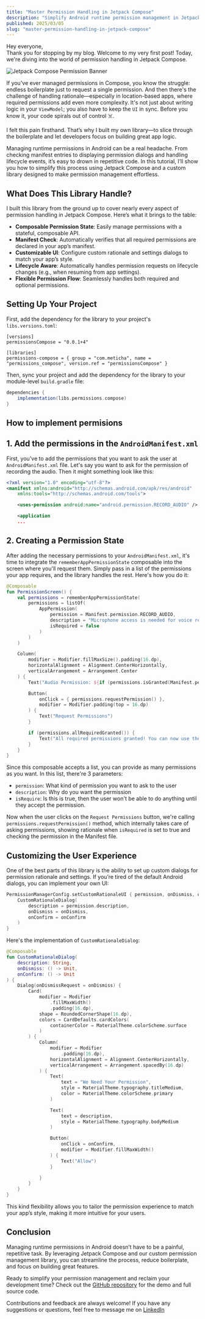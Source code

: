 ```yaml
---
title: "Master Permission Handling in Jetpack Compose"
description: "Simplify Android runtime permission management in Jetpack Compose with our custom library. Learn to reduce boilerplate and effortlessly handle dialogs and lifecycle events"
published: 2025/03/05
slug: "master-permission-handling-in-jetpack-compose"
---
```


Hey everyone,  
Thank you for stopping by my blog. Welcome to my very first post! Today, we're diving into the world of permission handling in Jetpack Compose.

![Jetpack Compose Permission Banner](https://cavinmacwan.com/articles/master-permission-handling-in-jetpack-compose.png)

If you've ever managed permissions in Compose, you know the struggle: endless boilerplate just to request a single permission. And then there's the challenge of handling rationale—especially in location-based apps, where required permissions add even more complexity. It's not just about writing logic in your `ViewModel`; you also have to keep the `UI` in sync. Before you know it, your code spirals out of control ☠️.

I felt this pain firsthand. That’s why I built my own library—to slice through the boilerplate and let developers focus on building great app logic.

Managing runtime permissions in Android can be a real headache. From checking manifest entries to displaying permission dialogs and handling lifecycle events, it’s easy to drown in repetitive code. In this tutorial, I’ll show you how to simplify this process using Jetpack Compose and a custom library designed to make permission management effortless.

## What Does This Library Handle?

I built this library from the ground up to cover nearly every aspect of permission handling in Jetpack Compose. Here’s what it brings to the table:

- **Composable Permission State**: Easily manage permissions with a stateful, composable API.
- **Manifest Check**: Automatically verifies that all required permissions are declared in your app’s manifest.
- **Customizable UI**: Configure custom rationale and settings dialogs to match your app’s style.
- **Lifecycle Aware**: Automatically handles permission requests on lifecycle changes (e.g., when resuming from app settings).
- **Flexible Permission Flow**: Seamlessly handles both required and optional permissions.

## Setting Up Your Project

First, add the dependency for the library to your project's `libs.versions.toml`:

```
[versions]
permissionsCompose = "0.0.1+4"

[libraries]
permissions-compose = { group = "com.meticha", name = "permissions_compose", version.ref = "permissionsCompose" }
```

Then, sync your project and add the dependency for the library to your module-level `build.gradle` file:

```gradle
dependencies {
    implementation(libs.permissions.compose)
}
```

## How to implement permisions

## 1. Add the permissions in the `AndroidManifest.xml`

First, you've to add the permissions that you want to ask the user at `AndroidManifest.xml` file. Let's say you want to ask for the permission of recording the audio. Then it might something look like this:

```xml
<?xml version="1.0" encoding="utf-8"?>
<manifest xmlns:android="http://schemas.android.com/apk/res/android"
    xmlns:tools="http://schemas.android.com/tools">

    <uses-permission android:name="android.permission.RECORD_AUDIO" />

    <application
    ...
```

## 2. Creating a Permission State

After adding the necessary permissions to your `AndroidManifest.xml`, it's time to integrate the `rememberAppPermissionState` composable into the screen where you'll request them. Simply pass in a list of the permissions your app requires, and the library handles the rest. Here's how you do it:

```kotlin
@Composable
fun PermissionScreen() {
    val permissions = rememberAppPermissionState(
        permissions = listOf(
            AppPermission(
                permission = Manifest.permission.RECORD_AUDIO,
                description = "Microphone access is needed for voice recording. Please grant this permission.",
                isRequired = false
            )
        )
    )

    Column(
        modifier = Modifier.fillMaxSize().padding(16.dp),
        horizontalAlignment = Alignment.CenterHorizontally,
        verticalArrangement = Arrangement.Center
    ) {
        Text("Audio Permission: ${if (permissions.isGranted(Manifest.permission.RECORD_AUDIO)) "Granted" else "Not Granted"}")

        Button(
            onClick = { permissions.requestPermission() },
            modifier = Modifier.padding(top = 16.dp)
        ) {
            Text("Request Permissions")
        }

        if (permissions.allRequiredGranted()) {
            Text("All required permissions granted! You can now use the app.")
        }
    }
}
```

Since this composable accepts a list, you can provide as many permissions as you want. In this list, there're 3 parameters:

- `permission`: What kind of permission you want to ask to the user
- `description`: Why do you want the permission
- `isRequire`: Is this is true, then the user won't be able to do anything until they accept the permission.

Now when the user clicks on the `Request Permissions` button, we're calling `permissions.requestPermission()` method, which internally takes care of asking permissions, showing rationale when `isRequired` is set to true and checking the permission in the Manifest file.

## Customizing the User Experience

One of the best parts of this library is the ability to set up custom dialogs for permission rationale and settings. If you’re tired of the default Android dialogs, you can implement your own UI:

```kotlin
PermissionManagerConfig.setCustomRationaleUI { permission, onDismiss, onConfirm ->
    CustomRationaleDialog(
        description = permission.description,
        onDismiss = onDismiss,
        onConfirm = onConfirm
    )
}
```

Here's the implementation of `CustomRationaleDialog`:

```kotlin
@Composable
fun CustomRationaleDialog(
    description: String,
    onDismiss: () -> Unit,
    onConfirm: () -> Unit
) {
    Dialog(onDismissRequest = onDismiss) {
        Card(
            modifier = Modifier
                .fillMaxWidth()
                .padding(16.dp),
            shape = RoundedCornerShape(16.dp),
            colors = CardDefaults.cardColors(
                containerColor = MaterialTheme.colorScheme.surface
            )
        ) {
            Column(
                modifier = Modifier
                    .padding(16.dp),
                horizontalAlignment = Alignment.CenterHorizontally,
                verticalArrangement = Arrangement.spacedBy(16.dp)
            ) {
                Text(
                    text = "We Need Your Permission",
                    style = MaterialTheme.typography.titleMedium,
                    color = MaterialTheme.colorScheme.primary
                )

                Text(
                    text = description,
                    style = MaterialTheme.typography.bodyMedium
                )

                Button(
                    onClick = onConfirm,
                    modifier = Modifier.fillMaxWidth()
                ) {
                    Text("Allow")
                }

            }
        }
    }
}
```

This kind flexibility allows you to tailor the permission experience to match your app’s style, making it more intuitive for your users.

## Conclusion

Managing runtime permissions in Android doesn’t have to be a painful, repetitive task. By leveraging Jetpack Compose and our custom permission management library, you can streamline the process, reduce boilerplate, and focus on building great features.

Ready to simplify your permission management and reclaim your development time? Check out the [GitHub repository](https://github.com/meticha/permissions-compose) for the demo and full source code.

Contributions and feedback are always welcome! If you have any suggestions or questions, feel free to message me on [LinkedIn](https://www.linkedin.com/in/cavin-macwan/)

